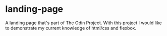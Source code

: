 # landing-page
A landing page that's part of The Odin Project. With this project I would like to demonstrate my current knowledge of html/css and flexbox.
